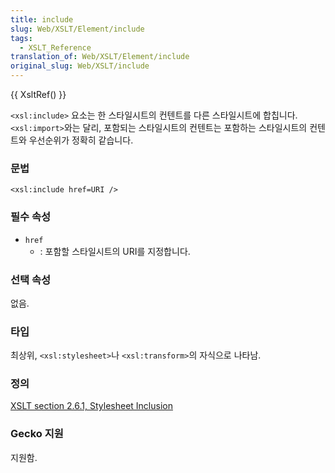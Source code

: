 ```yaml
---
title: include
slug: Web/XSLT/Element/include
tags:
  - XSLT_Reference
translation_of: Web/XSLT/Element/include
original_slug: Web/XSLT/include
---
```


{{ XsltRef() }}

`<xsl:include>` 요소는 한 스타일시트의 컨텐트를 다른 스타일시트에 합칩니다. `<xsl:import>`와는 달리, 포함되는 스타일시트의 컨텐트는 포함하는 스타일시트의 컨텐트와 우선순위가 정확히 같습니다.

### 문법

```
<xsl:include href=URI />
```

### 필수 속성

- `href`
  - : 포함할 스타일시트의 URI를 지정합니다.

### 선택 속성

없음.

### 타입

최상위, `<xsl:stylesheet>`나 `<xsl:transform>`의 자식으로 나타남.

### 정의

[XSLT section 2.6.1, Stylesheet Inclusion](http://www.w3.org/TR/xslt#include)

### Gecko 지원

지원함.
